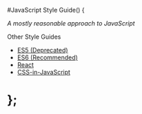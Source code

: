 #JavaScript Style Guide() {

*A mostly reasonable approach to JavaScript*

Other Style Guides
 - [ES5 (Deprecated)](es5/)
 - [ES6 (Recommended)](es6/)
 - [React](react/)
 - [CSS-in-JavaScript](css-in-javascript/)

# };
